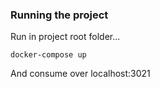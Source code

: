 ### Running the project ###

Run in project root folder...

``` docker-compose up ```

And consume over localhost:3021
